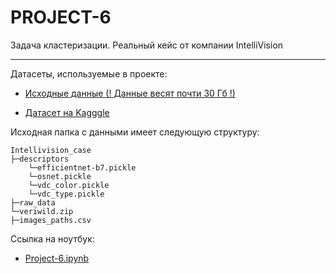 # PROJECT-6
Задача кластеризации. Реальный кейс от компании IntelliVision


---
Датасеты, используемые в проекте:
* [Исходные данные (! Данные весят почти 30 Гб !)](https://drive.google.com/file/d/1vkQaj0Lr4Jwkumli7k9IzCtxFP1tIoXH/view 'IntelliVision_case.zip')

* [Датасет на Kagggle](https://www.kaggle.com/datasets/markhomeless/intellivision-case)

Исходная папка с данными имеет следующую структуру:
```
Intellivision_case
├─descriptors
    └─efficientnet-b7.pickle
    └─osnet.pickle
    └─vdc_color.pickle
    └─vdc_type.pickle
├─raw_data
└─veriwild.zip
├─images_paths.csv
```

Ссылка на ноутбук:
* [Project-6.ipynb](ссылка)